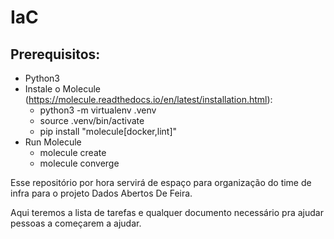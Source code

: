 # IaC


## Prerequisitos:
 - Python3
 - Instale o Molecule (https://molecule.readthedocs.io/en/latest/installation.html):
   - python3 -m virtualenv .venv
   - source .venv/bin/activate
   - pip install "molecule[docker,lint]"
 - Run Molecule
   - molecule create
   - molecule converge

Esse repositório por hora servirá de espaço para organização do time de infra para o projeto Dados Abertos De Feira.

Aqui teremos a lista de tarefas e qualquer documento necessário pra ajudar pessoas a começarem a ajudar.
